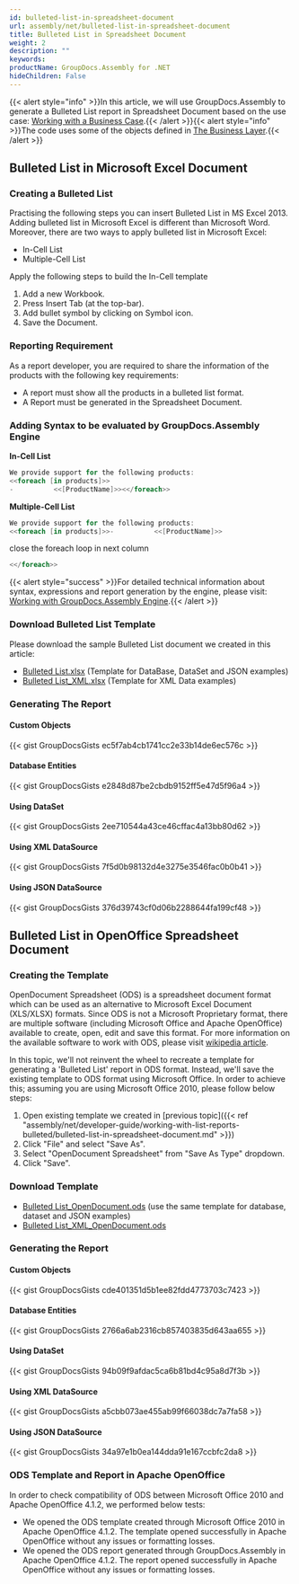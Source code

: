 ```yaml
---
id: bulleted-list-in-spreadsheet-document
url: assembly/net/bulleted-list-in-spreadsheet-document
title: Bulleted List in Spreadsheet Document
weight: 2
description: ""
keywords: 
productName: GroupDocs.Assembly for .NET
hideChildren: False
---
```

{{< alert style="info" >}}In this article, we will use GroupDocs.Assembly to generate a Bulleted List report in Spreadsheet Document based on the use case: [Working with a Business Case](https://docs.groupdocs.com/assembly/net/working-with-a-business-case/).{{< /alert >}}{{< alert style="info" >}}The code uses some of the objects defined in [The Business Layer](https://docs.groupdocs.com/assembly/net/the-business-layer/).{{< /alert >}}

## Bulleted List in Microsoft Excel Document

### Creating a Bulleted List

Practising the following steps you can insert Bulleted List in MS Excel 2013.  
Adding bulleted list in Microsoft Excel is different than Microsoft Word. Moreover, there are two ways to apply bulleted list in Microsoft Excel:

*   In-Cell List
*   Multiple-Cell List

Apply the following steps to build the In-Cell template

1.  Add a new Workbook.
2.  Press Insert Tab (at the top-bar).
3.  Add bullet symbol by clicking on Symbol icon.
4.  Save the Document.

### Reporting Requirement

As a report developer, you are required to share the information of the products with the following key requirements:

*   A report must show all the products in a bulleted list format.
*   A Report must be generated in the Spreadsheet Document.

### Adding Syntax to be evaluated by GroupDocs.Assembly Engine

**In-Cell List**

```csharp
We provide support for the following products:
<<foreach [in products]>>
-          <<[ProductName]>><</foreach>>
```

**Multiple-Cell List**

```csharp
We provide support for the following products:
<<foreach [in products]>>-          <<[ProductName]>>
```

close the foreach loop in next column

```csharp
<</foreach>>
```

{{< alert style="success" >}}For detailed technical information about syntax, expressions and report generation by the engine, please visit: [Working with GroupDocs.Assembly Engine](https://docs.groupdocs.com/assembly/net/working-with-groupdocs-assembly-engine/).{{< /alert >}}

### Download Bulleted List Template

Please download the sample Bulleted List document we created in this article:

*   [Bulleted List.xlsx](https://github.com/groupdocsassembly/GroupDocs_Assembly_NET/blob/master/Examples/Data/Source/Spreadsheet%20Templates/Bulleted%20List.xlsx?raw=true) (Template for DataBase, DataSet and JSON examples)
*   [Bulleted List\_XML.xlsx](https://github.com/atirtahirgroupdocs/GroupDocs_Assembly_NET/blob/master/Examples/Data/Source/Spreadsheet%20Templates/Bulleted%20List_XML.xlsx?raw=true) (Template for XML Data examples)

### Generating The Report

#### Custom Objects

{{< gist GroupDocsGists ec5f7ab4cb1741cc2e33b14de6ec576c >}}



#### Database Entities

{{< gist GroupDocsGists e2848d87be2cbdb9152ff5e47d5f96a4 >}}



#### Using DataSet

{{< gist GroupDocsGists 2ee710544a43ce46cffac4a13bb80d62 >}}



#### Using XML DataSource

{{< gist GroupDocsGists 7f5d0b98132d4e3275e3546fac0b0b41 >}}



#### Using JSON DataSource

{{< gist GroupDocsGists 376d39743cf0d06b2288644fa199cf48 >}}



## Bulleted List in OpenOffice Spreadsheet Document

### Creating the Template

OpenDocument Spreadsheet (ODS) is a spreadsheet document format which can be used as an alternative to Microsoft Excel Document (XLS/XLSX) formats. Since ODS is not a Microsoft Proprietary format, there are multiple software (including Microsoft Office and Apache OpenOffice) available to create, open, edit and save this format. For more information on the available software to work with ODS, please visit [wikipedia article](https://en.wikipedia.org/wiki/OpenDocument#Software).

In this topic, we'll not reinvent the wheel to recreate a template for generating a 'Bulleted List' report in ODS format. Instead, we'll save the existing template to ODS format using Microsoft Office. In order to achieve this; assuming you are using Microsoft Office 2010, please follow below steps:

1.  Open existing template we created in [previous topic]({{< ref "assembly/net/developer-guide/working-with-list-reports-bulleted/bulleted-list-in-spreadsheet-document.md" >}})
2.  Click "File" and select "Save As".
3.  Select "OpenDocument Spreadsheet" from "Save As Type" dropdown.
4.  Click "Save".

### Download Template

*   [Bulleted List\_OpenDocument.ods](https://github.com/groupdocsassembly/GroupDocs_Assembly_NET/blob/master/Examples/Data/Source/Spreadsheet%20Templates/Bulleted%20List_OpenDocument.ods?raw=true) (use the same template for database, dataset and JSON examples)
*   [Bulleted List\_XML\_OpenDocument.ods](https://github.com/groupdocsassembly/GroupDocs_Assembly_NET/blob/master/Examples/Data/Source/Spreadsheet%20Templates/Bulleted%20List_XML_OpenDocument.ods?raw=true)

### Generating the Report

#### Custom Objects

{{< gist GroupDocsGists cde401351d5b1ee82fdd4773703c7423 >}}



#### Database Entities

{{< gist GroupDocsGists 2766a6ab2316cb857403835d643aa655 >}}



#### Using DataSet

{{< gist GroupDocsGists 94b09f9afdac5ca6b81bd4c95a8d7f3b >}}



#### Using XML DataSource

{{< gist GroupDocsGists a5cbb073ae455ab99f66038dc7a7fa58 >}}



#### Using JSON DataSource

{{< gist GroupDocsGists 34a97e1b0ea144dda91e167ccbfc2da8 >}}



### ODS Template and Report in Apache OpenOffice

In order to check compatibility of ODS between Microsoft Office 2010 and Apache OpenOffice 4.1.2, we performed below tests:

*   We opened the ODS template created through Microsoft Office 2010 in Apache OpenOffice 4.1.2. The template opened successfully in Apache OpenOffice without any issues or formatting losses.
*   We opened the ODS report generated through GroupDocs.Assembly in Apache OpenOffice 4.1.2. The report opened successfully in Apache OpenOffice without any issues or formatting losses.
